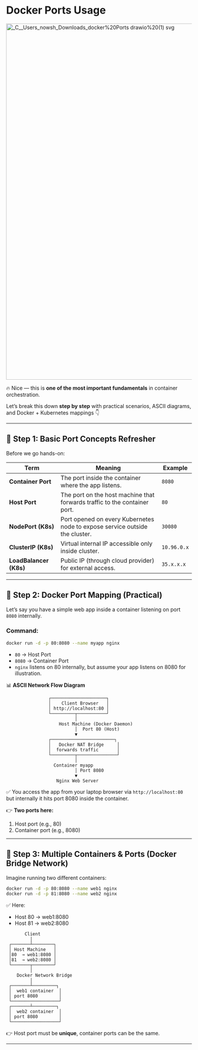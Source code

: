 # Docker Ports Usage


<img width="1363" height="965" alt="_C__Users_nowsh_Downloads_docker%20Ports drawio%20(1) svg" src="https://github.com/user-attachments/assets/de58f6a8-06bb-489b-aaf4-74560653b09e" />


🔥 Nice — this is **one of the most important fundamentals** in container orchestration.

Let’s break this down **step by step** with practical scenarios, ASCII diagrams, and Docker + Kubernetes mappings 👇

---

## 🧠 Step 1: Basic Port Concepts Refresher

Before we go hands-on:

| Term                   | Meaning                                                                     | Example     |
| ---------------------- | --------------------------------------------------------------------------- | ----------- |
| **Container Port**     | The port inside the container where the app listens.                        | `8080`      |
| **Host Port**          | The port on the host machine that forwards traffic to the container port.   | `80`        |
| **NodePort (K8s)**     | Port opened on every Kubernetes node to expose service outside the cluster. | `30080`     |
| **ClusterIP (K8s)**    | Virtual internal IP accessible only inside cluster.                         | `10.96.0.x` |
| **LoadBalancer (K8s)** | Public IP (through cloud provider) for external access.                     | `35.x.x.x`  |

---

## 🐳 Step 2: Docker Port Mapping (Practical)

Let’s say you have a simple web app inside a container listening on port `8080` internally.

### Command:

```bash
docker run -d -p 80:8080 --name myapp nginx
```

* `80` → Host Port
* `8080` → Container Port
* `nginx` listens on 80 internally, but assume your app listens on 8080 for illustration.

📊 **ASCII Network Flow Diagram**

```
                ┌─────────────────────┐
                │    Client Browser   │
                │ http://localhost:80 │
                └─────────┬───────────┘
                          │
                    Host Machine (Docker Daemon)
                          │  Port 80 (Host)
                          ▼
                ┌────────────────────────┐
                │   Docker NAT Bridge     │
                │  forwards traffic       │
                └─────────┬───────────────┘
                          │
                  Container myapp
                          │ Port 8080
                          ▼
                   Nginx Web Server
```

✅ You access the app from your laptop browser via `http://localhost:80` but internally it hits port 8080 inside the container.

👉 **Two ports here:**

1. Host port (e.g., 80)
2. Container port (e.g., 8080)

---

## 🧱 Step 3: Multiple Containers & Ports (Docker Bridge Network)

Imagine running two different containers:

```bash
docker run -d -p 80:8080 --name web1 nginx
docker run -d -p 81:8080 --name web2 nginx
```

✅ Here:

* Host 80 → web1:8080
* Host 81 → web2:8080

```
       Client
         │
 ┌───────┴────────┐
 │ Host Machine   │
 │80  → web1:8080 │
 │81  → web2:8080 │
 └───────┬────────┘
         │
    Docker Network Bridge
         │
 ┌───────┴─────────┐
 │  web1 container  │
 │ port 8080        │
 └──────────────────┘
 ┌───────┴─────────┐
 │  web2 container  │
 │ port 8080        │
 └──────────────────┘
```

👉 Host port must be **unique**, container ports can be the same.

---
